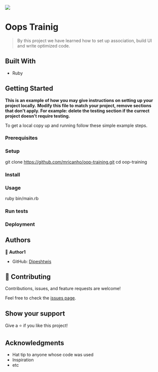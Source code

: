 ![](https://img.shields.io/badge/Microverse-blueviolet)

# Oops Trainig

> By this project we have learned how to set up association, build UI and write optimized code.


## Built With

- Ruby


## Getting Started

**This is an example of how you may give instructions on setting up your project locally.**
**Modify this file to match your project, remove sections that don't apply. For example: delete the testing section if the currect project doesn't require testing.**


To get a local copy up and running follow these simple example steps.


### Prerequisites

### Setup

git clone https://github.com/mricanho/oop-training.git
cd oop-training
### Install

### Usage

ruby bin/main.rb
### Run tests

### Deployment



## Authors

👤 **Author1**

- GitHub: [Dipeshtwis](https://github.com/Dipeshtwis)


## 🤝 Contributing

Contributions, issues, and feature requests are welcome!

Feel free to check the [issues page](../../issues/).

## Show your support

Give a ⭐️ if you like this project!

## Acknowledgments

- Hat tip to anyone whose code was used
- Inspiration
- etc
